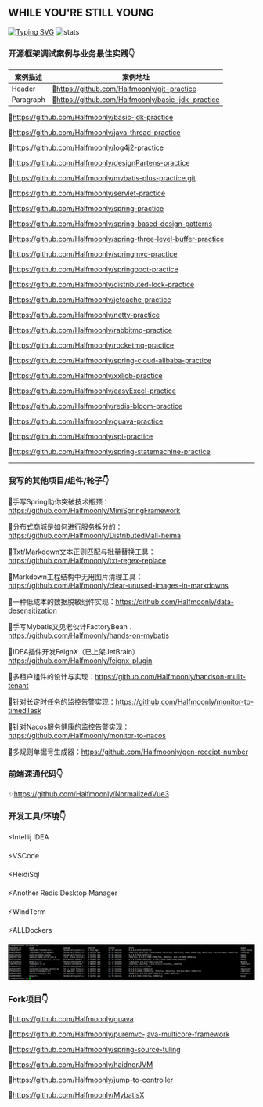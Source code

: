 <!--
**Halfmoonly/Halfmoonly** is a ✨ _special_ ✨ repository because its `README.md` (this file) appears on your GitHub profile.

Here are some ideas to get you started:

- 🔭 I’m currently working on ...
- 🌱 I’m currently learning ...
- 👯 I’m looking to collaborate on ...
- 🤔 I’m looking for help with ...
- 💬 Ask me about ...
- 📫 How to reach me: ...
- 😄 Pronouns: ...
- ⚡ Fun fact: ...
-->
WHILE YOU'RE STILL YOUNG
---
[![Typing SVG](https://readme-typing-svg.demolab.com?font=Exo+2&size=28&pause=1000&vCenter=true&width=700&lines=requirements+and+ideas+are+the+origin+of+programming)](https://git.io/typing-svg)
![stats](https://github-readme-stats.vercel.app/api?username=Halfmoonly&show_icons=true&hide=contribs,issues)
### 开源框架调试案例与业务最佳实践👇
| 案例描述 | 案例地址 |
| ----------- | ----------- |
| Header | 🐞https://github.com/Halfmoonly/git-practice |
| Paragraph | 🐞https://github.com/Halfmoonly/basic-jdk-practice |



🐞https://github.com/Halfmoonly/basic-jdk-practice

🐞https://github.com/Halfmoonly/java-thread-practice

🐞https://github.com/Halfmoonly/log4j2-practice

🐞https://github.com/Halfmoonly/designPartens-practice

🐞https://github.com/Halfmoonly/mybatis-plus-practice.git

🐞https://github.com/Halfmoonly/servlet-practice

🐞https://github.com/Halfmoonly/spring-practice

🐞https://github.com/Halfmoonly/spring-based-design-patterns

🐞https://github.com/Halfmoonly/spring-three-level-buffer-practice

🐞https://github.com/Halfmoonly/springmvc-practice

🐞https://github.com/Halfmoonly/springboot-practice

🐞https://github.com/Halfmoonly/distributed-lock-practice

🐞https://github.com/Halfmoonly/jetcache-practice

🐞https://github.com/Halfmoonly/netty-practice

🐞https://github.com/Halfmoonly/rabbitmq-practice

🐞https://github.com/Halfmoonly/rocketmq-practice

🐞https://github.com/Halfmoonly/spring-cloud-alibaba-practice

🐞https://github.com/Halfmoonly/xxljob-practice

🐞https://github.com/Halfmoonly/easyExcel-practice

🐞https://github.com/Halfmoonly/redis-bloom-practice

🐞https://github.com/Halfmoonly/guava-practice

🐞https://github.com/Halfmoonly/spi-practice

🐞https://github.com/Halfmoonly/spring-statemachine-practice

---
### 我写的其他项目/组件/轮子👇
🚀手写Spring助你突破技术瓶颈：https://github.com/Halfmoonly/MiniSpringFramework

🚀分布式商城是如何进行服务拆分的：https://github.com/Halfmoonly/DistributedMall-heima

🚀Txt/Markdown文本正则匹配与批量替换工具：https://github.com/Halfmoonly/txt-regex-replace

🚀Markdown工程结构中无用图片清理工具：https://github.com/Halfmoonly/clear-unused-images-in-markdowns

🚀一种低成本的数据脱敏组件实现：https://github.com/Halfmoonly/data-desensitization

🚀手写Mybatis又见老伙计FactoryBean：https://github.com/Halfmoonly/hands-on-mybatis

🚀IDEA插件开发FeignX（已上架JetBrain）：https://github.com/Halfmoonly/feignx-plugin

🚀多租户组件的设计与实现：https://github.com/Halfmoonly/handson-mulit-tenant

🚀针对长定时任务的监控告警实现：https://github.com/Halfmoonly/monitor-to-timedTask

🚀针对Nacos服务健康的监控告警实现：https://github.com/Halfmoonly/monitor-to-nacos

🚀多规则单据号生成器：https://github.com/Halfmoonly/gen-receipt-number

### 前端速通代码👇
✨https://github.com/Halfmoonly/NormalizedVue3

### 开发工具/环境👇
⚡Intellij IDEA

⚡VSCode

⚡HeidiSql

⚡Another Redis Desktop Manager

⚡WindTerm

⚡ALLDockers

![image](./dockers-services.png)

### Fork项目👇
🌱https://github.com/Halfmoonly/guava

🌱https://github.com/Halfmoonly/puremvc-java-multicore-framework

🌱https://github.com/Halfmoonly/spring-source-tuling

🌱https://github.com/Halfmoonly/haidnorJVM

🌱https://github.com/Halfmoonly/jump-to-controller

🌱https://github.com/Halfmoonly/MybatisX
